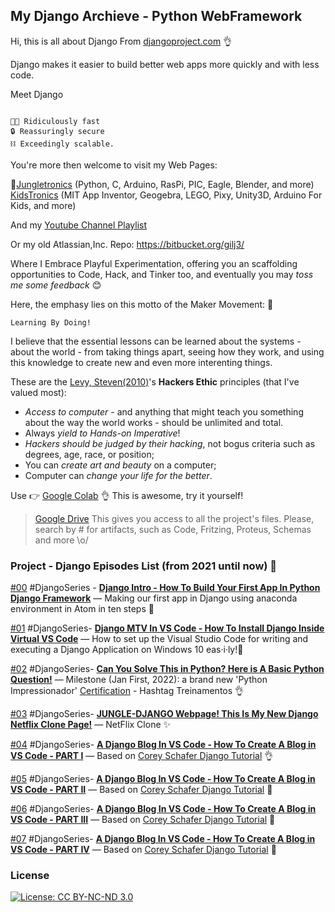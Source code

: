 ## My Django Archieve - Python WebFramework

Hi, this is all about Django From [djangoproject.com](https://www.djangoproject.com/) 👌

Django makes it easier to build better web apps more quickly and with less code.

Meet Django
```

🐱‍🏍 Ridiculously fast
🔒 Reassuringly secure
⛓ Exceedingly scalable.

```
You're more then welcome to visit my Web Pages: 

 🧐[Jungletronics](https://medium.com/jungletronics) (Python, C, Arduino, RasPi, PIC, Eagle, Blender,  and more) 
 [KidsTronics](https://medium.com/kidstronics) (MIT App Inventor, Geogebra, LEGO, Pixy, Unity3D, Arduino For Kids, and more)
 
And my [Youtube Channel Playlist](https://www.youtube.com/playlist?list=PLK3PeNcUzb8TwZuXZJgREj5nDbQxRLW_a)

Or my old Atlassian,Inc. Repo: https://bitbucket.org/gilj3/
 
Where I Embrace Playful Experimentation, offering you an scaffolding opportunities to Code, Hack, 
and Tinker too, and eventually you may *toss me some feedback* :blush:

Here, the emphasy lies on this motto of the Maker Movement: :art:
```
Learning By Doing!
``` 

I believe that the essential lessons can be learned about the systems - about the world - 
from taking things apart, seeing how they work, and using this knowledge to create new and even more interenting things.

These are the [Levy, Steven(2010)](https://www.amazon.com/Hackers-Computer-Revolution-Steven-Levy/dp/1449388396)'s **Hackers Ethic** principles (that I've valued most):
* *Access to computer* - and anything that might teach you something about the way the world works - should be unlimited and total.
* Always *yield to Hands-on Imperative*!
* *Hackers should be judged by their hacking*, not bogus criteria such as degrees, age, race, or position;
* You can *create art and beauty* on a computer;
* Computer can *change your life for the better*.

Use 👉 [Google Colab](https://colab.research.google.com/notebooks/welcome.ipynb?hl=en_US) 👌 This is awesome, try it yourself!

>[Google Drive](https://drive.google.com/open?id=0B8iMbc-iQqlULW1HZXFiNnBEZUE) This gives you access to all the project's files. Please, search by # for artifacts, such as Code, Fritzing, Proteus, Schemas and more \o/


### Project - Django Episodes List (from 2021 until now) :ant:

[#00](DJG_00/) #DjangoSeries - [**Django Intro - How To Build Your First App In Python Django Framework**](https://medium.com/jungletronics/django-intro-466127cf0093) — Making our first app in Django using anaconda environment in Atom in ten steps 👏

[#01](DJG_01/) #DjangoSeries- [**Django MTV In VS Code - How To Install Django Inside Virtual VS Code**](https://medium.com/jungletronics/django-mtv-in-vs-code-a5953b09a4fd) — How to set up the Visual Studio Code for writing and executing a Django  Application on Windows 10 eas·i·ly!🤔 

[#02](DJG_02/) #DjangoSeries- [**Can You Solve This in Python? Here is A Basic Python Question!**](https://medium.com/jungletronics/can-you-solve-this-in-python-9af754c3087f) — Milestone (Jan First, 2022): a brand new 'Python Impressionador' [Certification](https://hashtag.eadplataforma.com/certificado/4252) - Hashtag Treinamentos 👌

[#03](DJG_03/) #DjangoSeries- [**JUNGLE-DJANGO Webpage! This Is My New Django Netflix Clone Page!**]() — NetFlix Clone ✨

[#04](DJG_04/) #DjangoSeries- [**A Django Blog In VS Code - How To Create A Blog in VS Code - PART I**](https://medium.com/jungletronics/a-django-blog-in-vs-code-fb23335d9196) — Based on [Corey Schafer Django Tutorial](https://www.youtube.com/playlist?list=PL-osiE80TeTtoQCKZ03TU5fNfx2UY6U4p) 👌

[#05](DJG_05/) #DjangoSeries- [**A Django Blog In VS Code - How To Create A Blog in VS Code - PART II**](https://medium.com/jungletronics/a-django-blog-in-vs-code-a36fa085ea11) — Based on [Corey Schafer Django Tutorial](https://www.youtube.com/playlist?list=PL-osiE80TeTtoQCKZ03TU5fNfx2UY6U4p) 👏

[#06](DJG_06/) #DjangoSeries- [**A Django Blog In VS Code - How To Create A Blog in VS Code - PART III**](https://medium.com/jungletronics/a-django-blog-in-vs-code-c090eef59849) — Based on [Corey Schafer Django Tutorial](https://www.youtube.com/playlist?list=PL-osiE80TeTtoQCKZ03TU5fNfx2UY6U4p) 👏

[#07](DJG_07/) #DjangoSeries- [**A Django Blog In VS Code - How To Create A Blog in VS Code - PART IV**](https://medium.com/jungletronics/a-django-blog-in-vs-code-46b6e9915b9a) — Based on [Corey Schafer Django Tutorial](https://www.youtube.com/playlist?list=PL-osiE80TeTtoQCKZ03TU5fNfx2UY6U4p) 👏


### License

[![License: CC BY-NC-ND 3.0](https://img.shields.io/badge/License-CC%20BY--NC--ND%203.0-lightgrey.svg)](https://creativecommons.org/licenses/by-nc-nd/3.0/)
 
 
